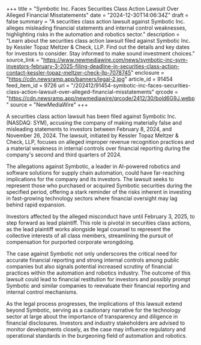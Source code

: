+++
title = "Symbotic Inc. Faces Securities Class Action Lawsuit Over Alleged Financial Misstatements"
date = "2024-12-30T14:06:34Z"
draft = false
summary = "A securities class action lawsuit against Symbotic Inc. alleges misleading financial statements and internal control weaknesses, highlighting risks in the automation and robotics sector."
description = "Learn about the securities class action lawsuit filed against Symbotic Inc. by Kessler Topaz Meltzer & Check, LLP. Find out the details and key dates for investors to consider. Stay informed to make sound investment choices."
source_link = "https://www.newmediawire.com/news/symbotic-inc-sym-investors-february-3-2025-filing-deadline-in-securities-class-action-contact-kessler-topaz-meltzer-check-llp-7078745"
enclosure = "https://cdn.newsramp.app/banners/legal-2.jpg"
article_id = 91454
feed_item_id = 9726
url = "/202412/91454-symbotic-inc-faces-securities-class-action-lawsuit-over-alleged-financial-misstatements"
qrcode = "https://cdn.newsramp.app/newmediawire/qrcode/2412/30/bold6G9J.webp"
source = "NewMediaWire"
+++

<p>A securities class action lawsuit has been filed against Symbotic Inc. (NASDAQ: SYM), accusing the company of making materially false and misleading statements to investors between February 8, 2024, and November 26, 2024. The lawsuit, initiated by Kessler Topaz Meltzer & Check, LLP, focuses on alleged improper revenue recognition practices and a material weakness in internal controls over financial reporting during the company's second and third quarters of 2024.</p><p>The allegations against Symbotic, a leader in AI-powered robotics and software solutions for supply chain automation, could have far-reaching implications for the company and its investors. The lawsuit seeks to represent those who purchased or acquired Symbotic securities during the specified period, offering a stark reminder of the risks inherent in investing in fast-growing technology sectors where financial oversight may lag behind rapid expansion.</p><p>Investors affected by the alleged misconduct have until February 3, 2025, to step forward as lead plaintiff. This role is pivotal in securities class actions, as the lead plaintiff works alongside legal counsel to represent the collective interests of all class members, streamlining the pursuit of compensation for purported corporate wrongdoing.</p><p>The case against Symbotic not only underscores the critical need for accurate financial reporting and strong internal controls among public companies but also signals potential increased scrutiny of financial practices within the automation and robotics industry. The outcome of this lawsuit could lead to financial restitution for investors and possibly prompt Symbotic and similar companies to reevaluate their financial reporting and internal control mechanisms.</p><p>As the legal process progresses, the implications of this lawsuit extend beyond Symbotic, serving as a cautionary narrative for the technology sector at large about the importance of transparency and diligence in financial disclosures. Investors and industry stakeholders are advised to monitor developments closely, as the case may influence regulatory and operational standards in the burgeoning field of automation and robotics.</p>
